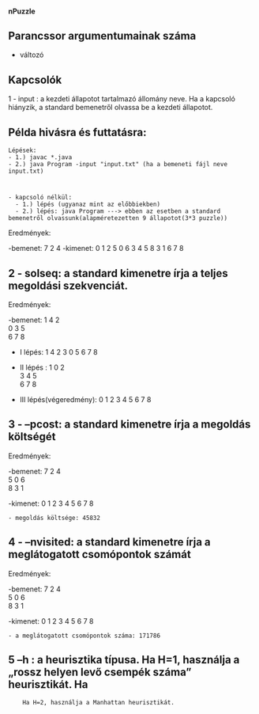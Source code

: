 #### nPuzzle


## Parancssor argumentumainak száma
  - változó
  
## Kapcsolók
   1 -  input <FILE>: a kezdeti állapotot tartalmazó állomány neve. Ha a kapcsoló hiányzik, a standard bemenetről olvassa be a kezdeti állapotot.

## Példa hivásra és futtatásra: 
    Lépések:
    - 1.) javac *.java
    - 2.) java Program -input "input.txt" (ha a bemeneti fájl neve input.txt)  
    
   # 
    - kapcsoló nélkül: 
      - 1.) lépés (ugyanaz mint az előbbiekben)
      - 2.) lépés: java Program ---> ebben az esetben a standard bemenetről olvassunk(alapméretezetten 9 állapotot(3*3 puzzle))

   Eredmények:
    
   -bemenet:        7  2  4           -kimenet: 0  1  2
                    5  0  6                     3  4  5
                    8  3  1                     6  7  8
    
 ##  2 - solseq: a standard kimenetre írja a teljes megoldási szekvenciát.
   
   Eredmények:
   
   -bemenet:    1  4  2  
                0  3  5                
                6  7  8
               
   - I lépés:   1  4  2
                3  0  5
                6  7  8
                
   - II lépés :  1  0  2      
                 3  4  5                                
                 6  7  8                                
   
   - III lépés(végeredmény): 0  1  2
                             3  4  5
                             6  7  8

  ## 3 - –pcost: a standard kimenetre írja a megoldás költségét 
   
   Eredmények:
   
   -bemenet: 7  2  4        
             5  0  6                 
             8  3  1   
             
   -kimenet: 0  1  2
             3  4  5
             6  7  8
             
    - megoldás költsége: 45832
    
    
  ## 4 - –nvisited: a standard kimenetre írja a meglátogatott csomópontok számát
  
  Eredmények:
   
   -bemenet: 7  2  4        
             5  0  6                 
             8  3  1   
             
   -kimenet: 0  1  2
             3  4  5
             6  7  8
             
    - a meglátogatott csomópontok száma: 171786
    

 ## 5 –h <H>: a heurisztika típusa. Ha H=1, használja a „rossz helyen levő csempék száma” heurisztikát. Ha
        Ha H=2, használja a Manhattan heurisztikát.
